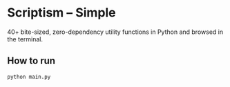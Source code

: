 # Scriptism – Simple

40+ bite-sized, zero-dependency utility functions in Python and browsed in the terminal.

## How to run

```bash
python main.py
```
